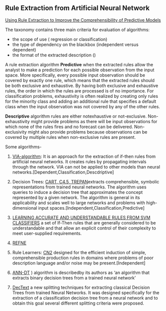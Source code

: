 ## Rule Extraction from Artificial Neural Network
[Using Rule Extraction to Improve the Comprehensibility of Predictive Models](https://poseidon01.ssrn.com/delivery.php?ID=963020092123085102015083126070016073033078047010022006094074113002102117011026113007006058039044111113028119004087124067013008071094078049013109122072093107071065055095089121099096127104073012122126103117086101098027093001090079126113030015090126&EXT=pdf)

The taxonomy contains three main criteria for evaluation of algorithms: 

- the scope of use ( regression or classification)
- the type of dependency on the blackbox (independent versus dependent)
- the format of the extracted description () 

A rule extraction algorithm **Predictive** when the extracted rules allow the analyst to make a prediction for each possible observation
from the input space. More specifically, every possible input observation should be covered by exactly one rule, which means that the extracted rules should be both exclusive and exhaustive. By having both exclusive and exhaustive rules, the order in which the rules are processed is of no importance. For classification problems, exhaustivity is often realized by creating only rules for the minority class and adding an additional rule that specifies a default class when the input observation was not covered by any of the other rules.

**Descriptive** algorithm rules are either notexhaustive or not-exclusive. Non-exhaustivity might provide problems as there will be input observations for which none of the rules fires and no forecast can be delivered. Non-exclusivity might also provide problems because observations can be covered by multiple rules when non-exclusive rules are present.

Some algorithms-

1. [VIA-algorithm](https://papers.nips.cc/paper/924-extracting-rules-from-artificial-neural-networks-with-distributed-representations.pdf): It is an approach for the extraction of if-then rules from artificial neural networks. It creates rules by propagating intervals through the network. VIA can not be applied to other models than neural networks.[Dependent,Classification,Descdriptive]

2. Decision Trees: [CART, C4.5, TREPAN](http://papers.nips.cc/paper/1152-extracting-tree-structured-representations-of-trained-networks.pdf)extracts comprehensible, symbolic representations from trained neural networks. The algorithm uses queries to induce a decision tree that approximates the concept represented by a given network. The algorithm is general in its applicability and scales well to large networks and problems with high-dimensional input spaces.[Independent,Classification,Predictive]

3. [LEARNING ACCURATE AND UNDERSTANDABLE RULES FROM SVM CLASSIFIERS](https://pdfs.semanticscholar.org/ec7c/0ff68dbe73ed2ff1944b53070b223a371c25.pdf) a set of If-Then rules that are generally considered to be understandable and that allow an explicit control of their complexity to meet user-supplied requirements.

4. [REFNE](https://pdfs.semanticscholar.org/609c/f16352322905e6716ca1b1f41e06dec1dbae.pdf)

5. Rule Learners: [CN2](http://citeseerx.ist.psu.edu/viewdoc/download?doi=10.1.1.23.736&rep=rep1&type=pdf) designed for the efficient induction of simple, comprehensible production rules in domains where problems of poor description language and/or noise may be present.[Independent] 

6. [ANN-DT](http://ieeexplore.ieee.org/document/809084/) ) algorithm is describedby its authors as ‘an algorithm that extracts binary decision trees from a trained neural network’

7. [DecText](http://citeseerx.ist.psu.edu/viewdoc/download?doi=10.1.1.16.6788&rep=rep1&type=pdf) a new splitting techniques for extracting classical Decision Trees from trained Neural Networks. It was designed specifically for the extraction of a classification decision tree from a neural network and to obtain this goal several different splitting criteria were proposed.
